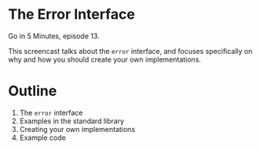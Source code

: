 # The Error Interface

Go in 5 Minutes, episode 13.

This screencast talks about the `error` interface, and focuses specifically on why and how you should create your own implementations.

# Outline

1. The `error` interface
2. Examples in the standard library
3. Creating your own implementations
4. Example code
